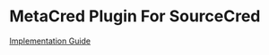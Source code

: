 # MetaCred Plugin For SourceCred

[Implementation Guide](https://observablehq.com/@sourcecred/external-plugin-tutorial)
